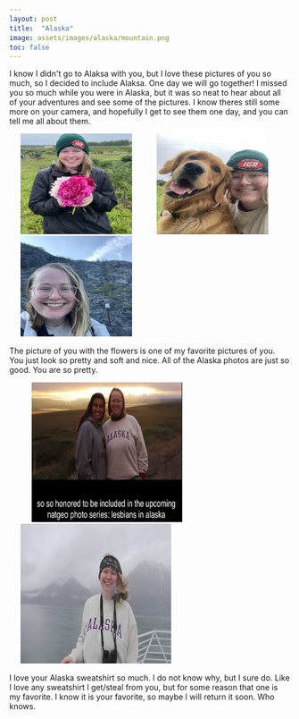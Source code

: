 ```yaml
---
layout: post
title:  "Alaska"
image: assets/images/alaska/mountain.png
toc: false
---
```

I know I didn't go to Alaksa with you, but I love these pictures of you so much, so I decided to include Alaksa. One day we will go together! I missed you so much while you were in Alaska, but it was so neat to hear about all of your adventures and see some of the pictures. I know theres still some more on your camera, and hopefully I get to see them one day, and you can tell me all about them.

<div class="row">
<img src="/assets/images/alaska/flowers.png" width="200" height="180"  hspace="20" vspace="0">
<img src="/assets/images/alaska/puppy.png" width="200" height="180"  hspace="20" vspace="0">
<img src="/assets/images/alaska/mountain.png" width="200" height="180"  hspace="20" vspace="0">
</div>

The picture of you with the flowers is one of my favorite pictures of you. You just look so pretty and soft and nice. All of the Alaska photos are just so good. You are so pretty. 

<img src="/assets/images/alaska/gabby.png" width="270" height="250"  hspace="40" vspace="0">
<img src="/assets/images/alaska/boat.png" width="270" height="250"  hspace="20" vspace="0">

I love your Alaska sweatshirt so much. I do not know why, but I sure do. Like I love any sweatshirt I get/steal from you, but for some reason that one is my favorite. I know it is your favorite, so maybe I will return it soon. Who knows.
